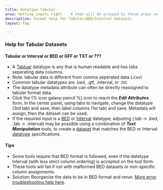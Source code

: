```yaml
---
title: Datatype Tabular
area: Getting inputs right    # FAQs will be grouped by these areas on the FAQ page
description: Format help for Tabular/BED/Interval Datasets
layout: faq          

---
```

 
### Help for Tabular Datasets

#### Tabular or Interval or BED or GFF or TXT or ???
- A [Tabluar](https://galaxyproject.org/learn/datatypes/#tabular) datatype is any that is human readable and has tabs seperating data columns.
 - Note: tabular data is different from comma seperated data (.csv)
- Common tabular datatypes are .bed, .gtf, .interval, or .txt.
- The datatype metadata attribute can often be directly reassigned to tabular format data.
- Click the {% icon galaxy-pencil %} icon to reach the **_Edit Attributes_** form. In the center panel, using tabs to navigate, change the datatype (3rd tab) and save, then label columns (1st tab) and save. Metadata will assign, then the dataset can be used.
- If the required input is a [BED](https://galaxyproject.org/learn/datatypes/#bed) or [Interval](https://galaxyproject.org/learn/datatypes/#interval) datatype, adjusting (.tab → .bed, .tab → .interval) may be possible using a combination of **_Text Manipulation_** tools, to create a [dataset](https://galaxyproject.org/learn/managing-datasets/) that matches the BED or Interval [datatype](https://galaxyproject.org/learn/datatypes/) specifications.

#### Tips
- Some tools require that BED format is followed, even if the datatype Interval (with less strict column ordering) is accepted on the tool form.
- These tools will fail if run with malformed BED datasets or non-specific column assignments.
- Solution: Reorganize the data to be in BED format and rerun. [More error troubleshooting help here](https://galaxyproject.org/support/tool-error/).
